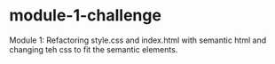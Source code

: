 # module-1-challenge

Module 1: Refactoring style.css and index.html with semantic html and changing teh css to fit the semantic elements.